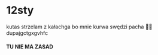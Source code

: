 # 12sty
kutas
strzelam z kałachga bo mnie kurwa swędzi pacha
🍌🍑
dupajgctgxgvhfc
#### TU NIE MA ZASAD
